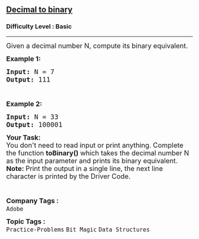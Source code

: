 <h2><a href="https://practice.geeksforgeeks.org/problems/decimal-to-binary-1587115620/1?page=1&difficulty[]=-1&category[]=Bit%20Magic&sortBy=submissions">Decimal to binary</a></h2><h3>Difficulty Level : Basic</h3><hr><div class="problems_problem_content__Xm_eO"><p><span style="font-size:18px">Given a decimal number N, compute its binary equivalent.</span></p>

<p><strong><span style="font-size:18px">Example 1:</span></strong></p>

<pre><span style="font-size:18px"><strong>Input:</strong> N = 7
<strong>Output:</strong> 111</span></pre>

<p>&nbsp;</p>

<p><strong><span style="font-size:18px">Example 2:</span></strong></p>

<pre><span style="font-size:18px"><strong>Input:</strong> N = 33
<strong>Output: </strong>100001</span>
</pre>

<p><strong><span style="font-size:18px">Your Task:</span></strong><br>
<span style="font-size:18px">You don't need to read input or print anything. Complete the function <strong>toBinary()</strong> which takes the decimal number N as the input parameter and prints&nbsp;its binary equivalent.<br>
<strong>Note: </strong>Print the output in a single line, the next line character is printed by the Driver Code.</span></p>

<p>&nbsp;</p>
</div><p><span style=font-size:18px><strong>Company Tags : </strong><br><code>Adobe</code>&nbsp;<br><p><span style=font-size:18px><strong>Topic Tags : </strong><br><code>Practice-Problems</code>&nbsp;<code>Bit Magic</code>&nbsp;<code>Data Structures</code>&nbsp;